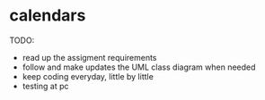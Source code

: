 # calendars

TODO:
- read up the assigment requirements
- follow and make updates the UML class diagram when needed
- keep coding everyday, little by little
- testing at pc

